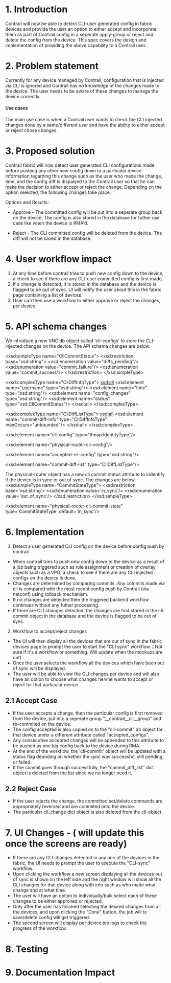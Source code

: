 # 1. Introduction
Contrail will now be able to detect CLI-user generated config in fabric
devices and provide the user an option to either accept and incorporate them as 
part of Contrail config in a seperate apply-group or reject and delete the config from the device. 
This spec covers the design and implementation of providing the above capability to a Contrail user.

# 2. Problem statement
Currently for any device managed by Contrail, configuration that is injected via CLI
is ignored and Contrail has no knowledge of the changes made to the device.
The user needs to be aware of these changes to manage the device correctly. 

#### Use cases
The main use case is when a Contrail user wants to check the CLI injected changes done by
a same/different user and have the ability to either accept or reject chose changes.

# 3. Proposed solution
Contrail fabric will now detect user generated CLI configurations 
made before pushing any other new config down to a particular device.
Information regarding this change such as the user who made the change, time, 
and the config diff is dispalyed to the Contrail user so that he can make the decision 
to either accept or reject the change.
Depending on the option selected, the following changes take place.

Options and Results:
- Approve - The committed config will be put into a seperate group back on the device.
The config is also stored in the database for futher use case like when the device is RMA'd.

- Reject - The CLI committed config will be deleted from the device. The diff
will not be saved in the database.

# 4. User workflow impact

1) At any time before contrail tries to push new config down to the device,
a check to see if there are any CLI-user committed config is first made.
2) If a change is detected, it is stored in the database and the device is
flagged to be out of sync. UI will notify the user about this in the fabric page
containing a list of devices.
3) User can then use a workflow to either approve or reject the changes, per device.

# 5. API schema changes
We introduce a new VNC db object called 'cli-configs' to store the CLI-injected changes on the device. The API schema changes are below.

<xsd:simpleType name="CliCommitStatus">
     <xsd:restriction base="xsd:string">
         <xsd:enumeration value="diffs_pending"/>
         <xsd:enumeration value="commit_failure"/>
         <xsd:enumeration value="commit_success"/>
     </xsd:restriction>
</xsd:simpleType>

<xsd:complexType name="CliDiffInfoType">
    <xsd:all>
        <xsd:element name="username" type="xsd:string"/>
        <xsd:element name="time" type="xsd:string"/>
        <xsd:element name="config_changes" type="xsd:string"/>
        <xsd:element name="status" type="xsd:CliCommitStatus"/>
    </xsd:all>
</xsd:complexType>

<xsd:complexType name="CliDiffListType">
    <xsd:all>
        <xsd:element name="commit-diff-info" type="CliDiffInfoType" maxOccurs="unbounded"/>
    </xsd:all>
</xsd:complexType>

<xsd:element name="cli-config" type="ifmap:IdentityType"/>

<xsd:element name="physical-router-cli-config"/>
<!--#IFMAP-SEMANTICS-IDL
          Link('physical-router-cli-config',
          'physical-router', 'cli-config', ['has'], 'optional', 'CRUD',
          'CLI commits done on a physical router.') -->
<xsd:element name="accepted-cli-config" type="xsd:string"/>
<!--#IFMAP-SEMANTICS-IDL
          Property('accepted-cli-config', 'cli-config', 'optional', 'CRUD',
              'Aggregated cli accepted configs. This config will be pushed when the device undergoes RMA along with Contrail configuration') -->
<xsd:element name="commit-diff-list" type="CliDiffListType"/>
<!--#IFMAP-SEMANTICS-IDL
          ListProperty('commit-diff-list', 'cli-config', 'optional', 'CRUD',
              'CLI diff object containing details about the commit such as username, time and the configuration diff') -->


The physical-router object has a new cli commit status attribute to indentify if the device is in sync or out of sync. The changes are below.
<xsd:simpleType name="CommitStateType">
     <xsd:restriction base='xsd:string'>
         <xsd:enumeration value='in_sync'/>
         <xsd:enumeration value='out_of_sync'/>
     </xsd:restriction>
</xsd:simpleType>

<xsd:element name="physical-router-cli-commit-state" type='CommitStateType' default='in_sync'/>
<!--#IFMAP-SEMANTICS-IDL
          Property('physical-router-cli-commit-state', 'physical-router', 'optional', 'CRUD',
             'CLI commit state for the physical router. Used to check if device is in sync with Contrail managed configs') -->


# 6. Implementation

1. Detect a user generated CLI config on the device before config push by contrail
- When contrail tries to push new config down to the device as a result
of a job being triggered such as role assignment or creation of overlay objects such as
a VPG, a check to see if there are any CLI injected configs on the device is done.
- Changes are determined by comparing commits. Any commits made via cli is compared with
the most recent config push by Contrail (via netconf)  using rollback mechanism.
- If no changes are detected then the triggered backend workflow continues without any futher processing.
- If there are CLI changes detected, the changes are first stored in the cli-commit object in the
database and the device is flagged to be out of sync.

2. Workflow to accept/reject changes 
- The UI will then display all the devices that are out of sync in the fabric devices page to
prompt the user to start the "CLI sync" workflow. ( Not sure if it's a workflow or something. Will update when the mockups are out)
- Once the user selects the workflow all the devices which have been out of sync will be displayed.
- The user will be able to view the CLI changes per device and will also have an option to choose
what changes he/she wants to accept or reject for that particular device.

## 2.1 Accept Case 
- If the user accepts a change, then the particular config is first removed from the device, put into a 
seperate  group "__contrail__cli__group" and re-commited on the device.
- The config accepted is also copied on to the "cli-commit" db object for that device
 under a different attribute called "accepted_configs".
- Any consecutive accepted changes will be appended to this attribute to be pushed as one big
config back to the device during RMA.
- At the end of the workflow, the 'cli-commit' object will be updated with a status flag depnding on 
whether the sync was successful, still pending, or failed.
- If the commit goes through successfully, the "commit_diff_list" dict object is deleted from the list since we 
no longer need it.

## 2.2 Reject Case 
- If the user rejects the change, the committed set/delete commands are appropriately reversed
and are commited onto the device. 
- The particular cli_change dict object is also deleted from the cli-object.


# 7. UI Changes - ( will update this once the screens are ready)

- If there are any CLI changes detected in any one of the devices in the fabric, the UI needs to prompt the user 
to execute the "CLI-sync" workflow.
- Upon clicking the workflow a new screen displaying all the devices out of sync is shown on the left side and the
right window will show all the CLI changes for that device along with info such as who made what change and at what time.
- The user will have an option to individually/bulk select each of these changes to be either approved or rejected.
- Only after the user has finished selecting the desired changes from all the devices, and upon clicking the "Done"
button, the job will to save/delete config will get triggered.
- The second screen will display per device job logs to check the progress of the workflow.


# 8. Testing

# 9. Documentation Impact

